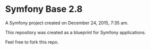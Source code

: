Symfony Base 2.8
================

A Symfony project created on December 24, 2015, 7:35 am.

This repository was created as a blueprint for Symfony applications.

Feel free to fork this repo.